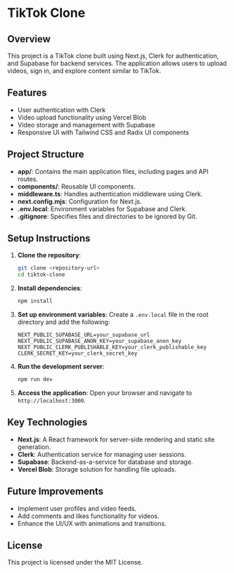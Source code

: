 # TikTok Clone

## Overview
This project is a TikTok clone built using Next.js, Clerk for authentication, and Supabase for backend services. The application allows users to upload videos, sign in, and explore content similar to TikTok.

## Features
- User authentication with Clerk
- Video upload functionality using Vercel Blob
- Video storage and management with Supabase
- Responsive UI with Tailwind CSS and Radix UI components

## Project Structure
- **app/**: Contains the main application files, including pages and API routes.
- **components/**: Reusable UI components.
- **middleware.ts**: Handles authentication middleware using Clerk.
- **next.config.mjs**: Configuration for Next.js.
- **.env.local**: Environment variables for Supabase and Clerk.
- **.gitignore**: Specifies files and directories to be ignored by Git.

## Setup Instructions
1. **Clone the repository**:
   ```bash
   git clone <repository-url>
   cd tiktok-clone
   ```

2. **Install dependencies**:
   ```bash
   npm install
   ```

3. **Set up environment variables**:
   Create a `.env.local` file in the root directory and add the following:
   ```env
   NEXT_PUBLIC_SUPABASE_URL=your_supabase_url
   NEXT_PUBLIC_SUPABASE_ANON_KEY=your_supabase_anon_key
   NEXT_PUBLIC_CLERK_PUBLISHABLE_KEY=your_clerk_publishable_key
   CLERK_SECRET_KEY=your_clerk_secret_key
   ```

4. **Run the development server**:
   ```bash
   npm run dev
   ```

5. **Access the application**:
   Open your browser and navigate to `http://localhost:3000`.

## Key Technologies
- **Next.js**: A React framework for server-side rendering and static site generation.
- **Clerk**: Authentication service for managing user sessions.
- **Supabase**: Backend-as-a-service for database and storage.
- **Vercel Blob**: Storage solution for handling file uploads.

## Future Improvements
- Implement user profiles and video feeds.
- Add comments and likes functionality for videos.
- Enhance the UI/UX with animations and transitions.

## License
This project is licensed under the MIT License.